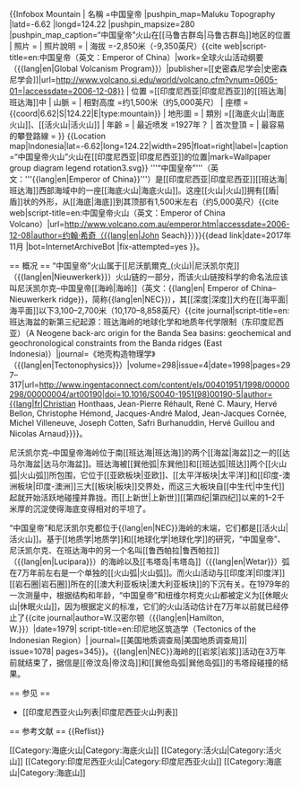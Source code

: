 {{Infobox Mountain
| 名稱 =中国皇帝
|pushpin_map=Maluku Topography
|latd=-6.62
|longd=124.22
|pushpin_mapsize=280
|pushpin_map_caption=“中国皇帝”火山在[[马鲁古群岛|马鲁古群岛]]地区的位置
| 照片 = 
| 照片說明 = 
| 海拔 =-2,850米（-9,350英尺）<ref name="gvp">{{cite web|script-title=en:中国皇帝（英文：Emperor of China）|work=全球火山活动纲要（{{lang|en|Global Volcanism Program}}）|publisher=[[史密森尼学会|史密森尼学会]]|url=http://www.volcano.si.edu/world/volcano.cfm?vnum=0605-01=|accessdate=2006-12-08}}</ref>
| 位置 =[[印度尼西亚|印度尼西亚]]的[[班达海|班达海]]中 
| 山脈 = 
| 相對高度 =约1,500米（约5,000英尺）
| 座標 ={{coord|6.62|S|124.22|E|type:mountain}} 
| 地形圖 = 
| 類別 =[[海底火山|海底火山]]、[[活火山|活火山]]
| 年齡 = 
| 最近喷发 =1927年？ 
| 首次登頂 =
| 最容易的攀登路線 =
}}
{{Location map|Indonesia|lat=-6.62|long=124.22|width=295|float=right|label=|caption=“中国皇帝火山”火山在[[印度尼西亚|印度尼西亚]]的位置|mark=Wallpaper group diagram legend rotation3.svg}}
'''“中国皇帝”'''（英文：'''{{lang|en|Emperor of China}}'''）是[[印度尼西亚|印度尼西亚]][[班达海|班达海]]西部海域中的一座[[海底火山|海底火山]]。这座[[火山|火山]]拥有[[盾|盾]]状的外形，从[[海底|海底]]到其顶部有1,500米左右（约5,000英尺）<ref>{{cite web|script-title=en:中国皇帝火山（英文：Emperor of China Volcano）|url=http://www.volcano.com.au/emperor.htm|accessdate=2006-12-08|author=约翰·希奇（{{lang|en|John Seach}}）}}{{dead link|date=2017年11月 |bot=InternetArchiveBot |fix-attempted=yes }}</ref>。

== 概况 ==
“中国皇帝”火山属于[[尼沃凱爾克_(火山)|尼沃凯尔克]]（{{lang|en|Nieuwerkerk}}）火山链的一部分，而该火山链按科学的命名法应该叫尼沃凯尔克–中国皇帝[[海岭|海岭]]（英文：{{lang|en| Emperor of China–Nieuwerkerk ridge}}，简称{{lang|en|NEC}}），其[[深度|深度]]大约在[[海平面|海平面]]以下3,100–2,700米（10,170–8,858英尺）<ref name="nec">{{cite journal|script-title=en:班达海盆的新第三纪起源：班达海岭的地球化学和地质年代学限制（东印度尼西亚）（A Neogene back-arc origin for the Banda Sea basins: geochemical and geochronological constraints from the Banda ridges (East Indonesia)）|journal=《地壳构造物理学》（{{lang|en|Tectonophysics}}）|volume=298|issue=4|date=1998|pages=297–317|url=http://www.ingentaconnect.com/content/els/00401951/1998/00000298/00000004/art00190|doi=10.1016/S0040-1951(98)00190-5|author={{lang|fr|Christian Honthaas, Jean-Pierre Réhault, René C. Maury, Hervé Bellon, Christophe Hémond, Jacques-André Malod, Jean-Jacques Cornée, Michel Villeneuve, Joseph Cotten, Safri Burhanuddin, Hervé Guillou and Nicolas Arnaud}}}}</ref>。

尼沃凯尔克–中国皇帝海岭位于南[[班达海|班达海]]的两个[[海盆|海盆]]之一的[[达马尔海盆|达马尔海盆]]。班达海被[[巽他弧|东巽他]]和[[班达弧|班达]]两个[[火山弧|火山弧]]所包围，它位于[[亚欧板块|亚欧]]、[[太平洋板块|太平洋]]和[[印度-澳洲板块|印度-澳洲]]三大[[板块|板块]]交界处，而这三大板块自[[中生代|中生代]]起就开始活跃地碰撞并靠拢。而[[上新世|上新世]][[第四纪|第四纪]]以来的1–2千米厚的沉淀使得海底变得相对的平坦了<ref name="nec"/>。

“中国皇帝”和尼沃凯尔克都位于{{lang|en|NEC}}海岭的末端，它们都是[[活火山|活火山]]。基于[[地质学|地质学]]和[[地球化学|地球化学]]的研究，“中国皇帝”、尼沃凯尔克、在班达海中的另一个名叫[[鲁西帕拉|鲁西帕拉]]（{{lang|en|Lucipara}}）的海岭以及[[韦塔岛|韦塔岛]]（{{lang|en|Wetar}}）弧在7万年前左右是一个单独的[[火山弧|火山弧]]<ref name="nec"/>。而火山活动与[[印度洋|印度洋]][[岩石圈|岩石圈]]所在的[[澳大利亚板块|澳大利亚板块]]的下沉有关。在1979年的一次测量中，根据结构和年龄，“中国皇帝”和纽维尔柯克火山都被定义为[[休眠火山|休眠火山]]，因为根据定义的标准，它们的火山活动估计在7万年以前就已经停止了<ref>{{cite journal|author=W.汉密尔顿（{{lang|en|Hamilton, W.}}）|date=1979| script-title=en:印尼地区筑造学（Tectonics of the Indonesian Region）| journal=[[美国地质调查局|美国地质调查局]]| issue=1078| pages=345}}</ref>。{{lang|en|NEC}}海岭的[[岩浆|岩浆]]活动在3万年前就结束了，据信是[[帝汶岛|帝汶岛]]和[[巽他岛弧|巽他岛弧]]的韦塔段碰撞的结果<ref name="nec"/>。

== 参见 ==
* [[印度尼西亚火山列表|印度尼西亚火山列表]]

== 参考文献 ==
{{Reflist}}

[[Category:海底火山|Category:海底火山]]
[[Category:活火山|Category:活火山]]
[[Category:印度尼西亚火山|Category:印度尼西亚火山]]
[[Category:海底山|Category:海底山]]